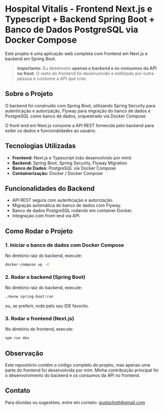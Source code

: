 # Hospital Vitalis - Frontend Next.js e Typescript + Backend Spring Boot + Banco de Dados PostgreSQL via Docker Compose

Este projeto é uma aplicação web completa com frontend em Next.js e backend em Spring Boot. 

> **Importante:** Eu desenvolvi **apenas o backend e os consumos da API no front**. O resto do frontend foi desenvolvido e estilizado por outra pessoa e consome a API que criei.

## Sobre o Projeto

O backend foi construído com Spring Boot, utilizando Spring Security para autenticação e autorização, Flyway para migração do banco de dados e PostgreSQL como banco de dados, orquestrado via Docker Compose.

O front-end em Next.js consome a API REST fornecida pelo backend para exibir os dados e funcionalidades ao usuário.

## Tecnologias Utilizadas

- **Frontend:** Next.js e Typescript (não desenvolvido por mim) 
- **Backend:** Spring Boot, Spring Security, Flyway Migration
- **Banco de Dados:** PostgreSQL via Docker Compose
- **Containerização:** Docker / Docker Compose

## Funcionalidades do Backend

- API REST segura com autenticação e autorização.
- Migração automática do banco de dados com Flyway.
- Banco de dados PostgreSQL rodando em container Docker.
- Integração com front-end via API.

## Como Rodar o Projeto

### 1. Iniciar o banco de dados com Docker Compose

No diretório raiz do backend, execute:

```bash
docker-compose up -d
```

### 2. Rodar o backend (Spring Boot)

No diretório raíz do backend, execute:

```bash
./mvnw spring-boot:run
```

ou, se preferir, rode pelo seu IDE favorito.

### 3. Rodar o frontend (Next.js)

No diretório do frontend, execute: 

```bash
npm run dev
```

## Observação

Este repositório contém o código completo do projeto, mas apenas uma parte do frontend foi desenvolvida por mim. Minha contribuição principal foi o desenvolvimento do backend e os consumos da API no frontend.

## Contato

Para dúvidas ou sugestões, entre em contato: gustschott@gmail.com

